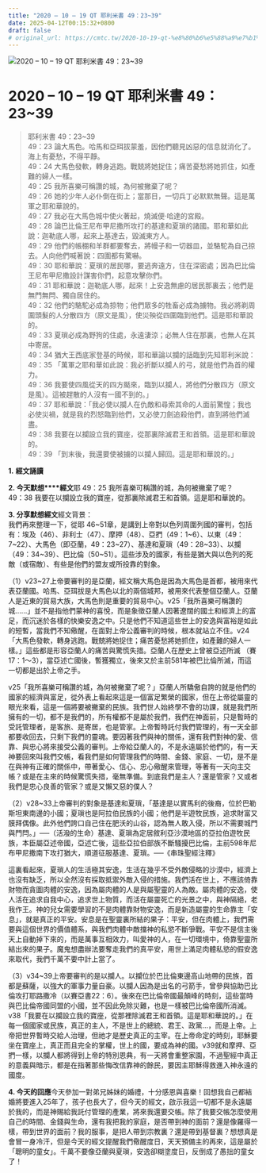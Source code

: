 ```yaml
---
title: "2020 – 10 – 19 QT 耶利米書 49：23~39"
date: 2025-04-12T00:15:32+0800
draft: false
# original_url: https://cmtc.tw/2020-10-19-qt-%e8%80%b6%e5%88%a9%e7%b1%b3%e6%9b%b8-49%ef%bc%9a2339
---
```


![2020 – 10 – 19 QT 耶利米書 49：23~39](/images/qt.jpg   "2020 – 10 – 19 QT 耶利米書 49：23~39")

# 2020 – 10 – 19 QT 耶利米書 49：23~39

> 耶利米書 49：23~39  
> 49：23 論大馬色。哈馬和亞珥拔蒙羞，因他們聽見凶惡的信息就消化了。海上有憂愁，不得平靜。  
> 49：24 大馬色發軟，轉身逃跑。戰兢將她捉住；痛苦憂愁將她抓住，如產難的婦人一樣。  
> 49：25 我所喜樂可稱讚的城，為何被撇棄了呢？  
> 49：26 她的少年人必仆倒在街上；當那日，一切兵丁必默默無聲。這是萬軍之耶和華說的。  
> 49：27 我必在大馬色城中使火著起，燒滅便‧哈達的宮殿。  
> 49：28 論巴比倫王尼布甲尼撒所攻打的基達和夏瑣的諸國。耶和華如此說：迦勒底人哪，起來上基達去，毀滅東方人。  
> 49：29 他們的帳棚和羊群都要奪去，將幔子和一切器皿，並駱駝為自己掠去。人向他們喊著說：四圍都有驚嚇。  
> 49：30 耶和華說：夏瑣的居民哪，要逃奔遠方，住在深密處；因為巴比倫王尼布甲尼撒設計謀害你們，起意攻擊你們。  
> 49：31 耶和華說：迦勒底人哪，起來！上安逸無慮的居民那裏去；他們是無門無閂、獨自居住的。  
> 49：32 他們的駱駝必成為掠物；他們眾多的牲畜必成為擄物。我必將剃周圍頭髮的人分散四方（原文是風），使災殃從四圍臨到他們。這是耶和華說的。  
> 49：33 夏瑣必成為野狗的住處，永遠淒涼；必無人住在那裏，也無人在其中寄居。  
> 49：34 猶大王西底家登基的時候，耶和華論以攔的話臨到先知耶利米說：  
> 49：35 「萬軍之耶和華如此說：我必折斷以攔人的弓，就是他們為首的權力。  
> 49：36 我要使四風從天的四方颳來，臨到以攔人，將他們分散四方（原文是風）。這被趕散的人沒有一國不到的。」  
> 49：37 耶和華說：「我必使以攔人在仇敵和尋索其命的人面前驚惶；我也必使災禍，就是我的烈怒臨到他們，又必使刀劍追殺他們，直到將他們滅盡。  
> 49：38 我要在以攔設立我的寶座，從那裏除滅君王和首領。這是耶和華說的。  
> 49：39 「到末後，我還要使被擄的以攔人歸回。這是耶和華說的。」

**1.** **經文誦讀**

**2. 今天默想****經文**耶 49：25 我所喜樂可稱讚的城，為何被撇棄了呢？  
49：38 我要在以攔設立我的寶座，從那裏除滅君王和首領。這是耶和華說的。

**3. 分享默想經文**經文背景：  
我們再來整理一下，從耶 46~51章，是講到上帝對以色列周圍列國的審判，包括有：埃及（46）、非利士（47）、摩押（48）、亞捫（49：1~6）、以東（49：7~22）、大馬色（即亞蘭，49：23~27）、基達和夏瑣（49：28~33）、以攔（49：34~39）、巴比倫（50~51）。這些涉及的國家，有些是猶大與以色列的死敵（或宿敵）、有些是他們的盟友或所投靠的對象。

（1）v23~27上帝要審判的是亞蘭，經文稱大馬色是因為大馬色是首都，被用來代表亞蘭國。哈馬、亞珥拔是大馬色以北的兩個城邦，被用來代表整個亞蘭人。亞蘭人是近東的貿易大族，大馬色則是重要的貿易中心。v25「我所喜樂可稱讚的城……」並不是指他們蒙神的喜悅，而是象徵亞蘭人因著遼闊的國土和經濟上的富足，而沉迷於各樣的快樂安逸之中。只是他們不知道這些世上的安逸與富裕是如此的短暫，當我們不知儆醒，在面對上帝公義審判的時候，根本就站立不住。v24「大馬色發軟，轉身逃跑。戰兢將她捉住；痛苦憂愁將她抓住，如產難的婦人一樣。」這些都是形容亞蘭人的痛苦與驚慌失措。亞蘭人在歷史上曾被亞述所滅 （賽17：1～3），當亞述亡國後，暫獲獨立，後來又於主前581年被巴比倫所滅，而這一切都是出於上帝之手。

v25「我所喜樂可稱讚的城，為何被撇棄了呢？」亞蘭人所驕傲自誇的就是他們的國家的經濟與富足，從外表上看起來這是一個富足繁榮的國家，但在上帝從屬靈的眼光來看，這是一個將要被撇棄的民族。我們世人始終學不會的功課，就是我們所擁有的一切，都不是我們的，所有權都不是屬於我們，我們在神面前，只是暫時的受託管理者，是客旅、是寄居，也是管家。上帝暫時託付我們管理的，有一天全部都要收回去，只剩下我們的靈魂。要因著我們與神的關係，還有我們對神的愛、信靠、與忠心將來接受公義的審判。上帝給亞蘭人的，不是永遠屬於他們的，有一天神要回來叫我們交帳，看我們是如何管理我們的時間、金錢、家庭、一切，是不是在與神有正確的關係中，帶著愛心、信心、忠心儆醒來管理，等著有一天向主交帳？或是在主來的時候驚慌失措，毫無準備。到底我們是主人？還是管家？又或者我們是忠心良善的管家？或是又懶又惡的僕人？

（2）v28~33上帝審判的對象是基達和夏瑣，「基達是以實馬利的後裔，位於巴勒斯坦東南邊的小國；夏瑣也是阿拉伯民族的小國；他們是半遊牧民族，追求財富又膜拜偶像。此外他們誇口自己住在肥沃的山谷，認為無人敢入侵，所以不需要城門與門閂。」──（活潑的生命）基達、夏瑣為定居敘利亞沙漠地區的亞拉伯遊牧民族，本臣屬亞述帝國，亞述亡後，這些亞拉伯部族不斷騷擾巴比倫，主前598年尼布甲尼撒南下攻打猶大，順道征服基達、夏瑣。──《串珠聖經注釋》

這裏看起來，夏瑣人的生活極其安逸，生活在幾乎不受外敵侵略的沙漠中，經濟上也沒有缺乏，所以全然沒有採取抵禦外敵入侵的措施。我們活在世上，不應該倚靠財物而貪圖肉體的安逸，因為屬肉體的人是與屬聖靈的人為敵。屬肉體的安逸，使人活在追求自我中心，追求世上物質，而活在屬靈死亡的光景之中，與神隔絕，老我作王。神的兒女需要學習的不是肉體靠財物安逸，而是新造屬靈的生命靠主「安息」，就是真正的平安。安息是在聖靈裏所結的果子：平安，但在肉體上，我們需要與這個世界的價值體系，與我們肉體中敵擋神的私慾不斷爭戰。平安不是信主後天上自動掉下來的，而是萬事互相效力，叫愛神的人，在一切環境中，倚靠聖靈所結出來的果子。魔鬼想盡辦法要奪走我們的真平安，用世上滿足肉體私慾的假安逸來取代，我們千萬不要中計上當了。

（3）v34~39上帝要審判的是以攔人。以攔位於巴比倫東邊高山地帶的民族，首都是蘇薩，以強大的軍事力量自豪。以攔人因為是出名的弓箭手，曾參與協助巴比倫攻打耶路撒冷（以賽亞書22：6）。後來在巴比倫帝國最顛峰的時刻，這些當時與巴比倫帝國同盟的小國，並不因此免除災難，也是一樣被巴比倫帝國所消滅。v38「我要在以攔設立我的寶座，從那裡除滅君王和首領。這是耶和華說的。」在每一個國家或民族，真正的主人，不是世上的總統、君王、政黨…，而是上帝。上帝把世界暫時交給人治理，但祂才是歷史真正的主宰。在上帝命定的時刻，耶穌要坐在寶座上，真正而且完全的掌權，世上的國，要成為神的國。v39就和摩押、亞捫一樣，以攔人都將得到上帝的特別恩典，有一天將會重整家園，不過聖經中真正的意義與暗示，都是在指著那些悔改信靠神的餘民，要因主耶穌得救進入神永遠的國度。

**4. 今天的回應**今天參加一對弟兄姊妹的婚禮，十分感恩與喜樂！回想我自己都結婚將要進入25年了，孩子也長大了，但今天的經文，啟示我這一切都不是永遠屬於我的，而是神賜給我託付管理的產業，將來我還要交帳。除了我要交帳怎麼使用自己的時間、金錢與生命，還有我把我的家庭，是否帶到神的面前？還是像羅得一樣，帶到世界的面前？我的服事，是把人帶到宗教裏？還是帶到基督裏？想想真是會冒一身冷汗，但是今天的經文提醒我們儆醒度日，天天預備主的再來，這是屬於「聰明的童女」。千萬不要像亞蘭與夏瑣，安逸卻糊塗度日，反倒成了愚拙的童女了！